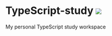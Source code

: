 # TypeScript-study <img src="https://img.shields.io/badge/Twitter-1DA1F2?style=for-the-badge&logo=typescript&logoColor=white">

My personal TypeScript study workspace
